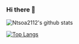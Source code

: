 ### Hi there 👋

![Ntsoa2112's github stats](https://github-readme-stats.vercel.app/api?username=Ntsoa2112&theme=react&show_icons=true&line_height=20&locale=fr&include_all_commits=true&count_private=true)

[![Top Langs](https://github-readme-stats.vercel.app/api/top-langs/?username=Ntsoa2112&theme=react&layout=compact&langs_count=10&hide=html)](https://github.com/anuraghazra/github-readme-stats)
